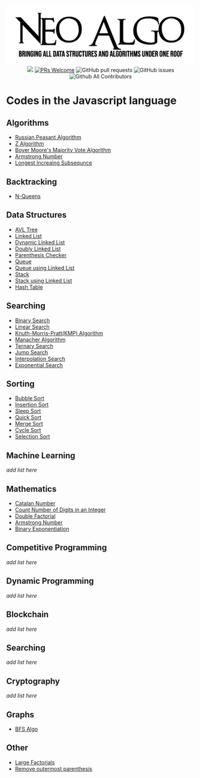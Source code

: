 <p align="center">
    <img src="../img/neo_algo.png"><br>
    <img src="https://img.shields.io/github/license/tesseractcoding/neoalgo?style=flat">
    <a href="http://makeapullrequest.com" target="_blank"><img src="https://img.shields.io/badge/PRs-welcome-brightgreen.svg?style=flat" alt="PRs Welcome"></a>
    <img alt="GitHub pull requests" src="https://img.shields.io/github/issues-pr/tesseractcoding/neoalgo">
    <img alt="GitHub issues" src="https://img.shields.io/github/issues/tesseractcoding/neoalgo">
    <img alt="Github All Contributors" src="https://img.shields.io/github/all-contributors/tesseractcoding/neoalgo">
</p>

# Codes in the Javascript language

## Algorithms

- [Russian Peasant Algorithm](Algorithms/RussianPeasant.js)
- [Z Algorithm](Algorithms/ZAlgorithm.js)
- [Boyer Moore's Majority Vote Algorithm](Algorithms/BoyerMooreAlgorithm.js)
- [Armstrong Number](Algorithms/Armstrong.js)
- [Longest Increaing Subsequnce](Algorithms/LongestIncreasingSubsequenceDP.js)

## Backtracking

- [N-Queens](Backtracking/N-Queens.js)

## Data Structures

- [AVL Tree](./ds/AVLTree.js)
- [Linked List](./ds/LinkedList.js)
- [Dynamic Linked List](./ds/DynamicLinkedList.js)
- [Doubly Linked List](./ds/DoublyLinkedList.js)
- [Parenthesis Checker](./ds/Parenthesis_Checker.js)
- [Queue](./ds/Queue.js)
- [Queue using Linked List](./ds/QueueLinkedList.js)
- [Stack](./ds/Stack.js)
- [Stack using Linked List](./ds/StackLinkedList.js)
- [Hash Table](./ds/Hash.js)

## Searching

- [Binary Search](./search/binary_search.js)
- [Linear Search](./search/linear_search.js)
- [Knuth-Morris-Pratt(KMP) Algorithm](./search/KMPalgorithm.js)
- [Manacher Algorithm](./search/ManacherAlgorithm.js)
- [Ternary Search](./search/ternary_search.js)
- [Jump Search](./search/JumpSearch.js)
- [Interpolation Search](./search/InterpolationSearch.js)
- [Exponential Search](./search/ExponentialSearch.js)

## Sorting

- [Bubble Sort](./sort/BubbleSort.js)
- [Insertion Sort](./sort/insertion_sort.js)
- [Sleep Sort](./sort/sleepSort.js)
- [Quick Sort](./sort/quicksort.js)
- [Merge Sort](./sort/MergeSort.js)
- [Cycle Sort](./sort/CycleSort.js)
- [Selection Sort](./sort/selectionSort.js)

## Machine Learning

_add list here_

## Mathematics

- [Catalan Number](./math/catalan_number.js)
- [Count Number of Digits in an Integer](./math/CountDigits_Integer.js)
- [Double Factorial](./math/DoubleFactorial.js)
- [Armstrong Number](./math/ArmstrongNumbers.js)
- [Binary Exponentiation](./math/bin_exp.js)

## Competitive Programming

_add list here_

## Dynamic Programming

_add list here_

## Blockchain

_add list here_

## Searching

_add list here_

## Cryptography

_add list here_

## Graphs

- [BFS Algo](./graphs/Bfs.js)

## Other

- [Large Factorials](other/largeNumberFactorial.js)
- [Remove outermost parenthesis](other/RemoveOuterParenthesis.js)
